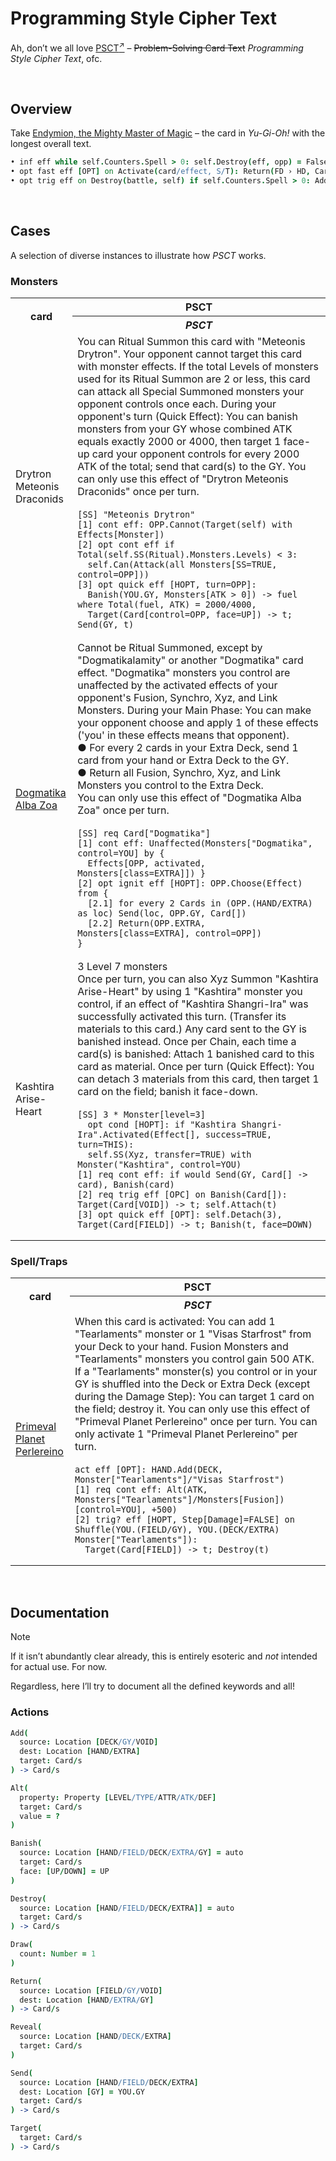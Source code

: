 # Programming Style Cipher Text

Ah, don’t we all love [PSCT<sup>↗</sup>](https://yugipedia.com/wiki/Problem-Solving_Card_Text) – ~~Problem-Solving Card Text~~ *Programming Style Cipher Text*, ofc.


<br>


## Overview

Take [Endymion, the Mighty Master of Magic](https://yugipedia.com/wiki/Endymion,_the_Mighty_Master_of_Magic) – the card in *Yu-Gi-Oh!* with the longest overall text.

```coffee
• inf eff while self.Counters.Spell > 0: self.Destroy(eff, opp) = False, self.Target(eff, opp) = False
• opt fast eff [OPT] on Activate(card/effect, S/T): Return(FD › HD, Card(Counters.Spell > 0)) - Negate(activation) - Destroy() » Place(Counters.Spell, self, ...)
• opt trig eff on Destroy(battle, self) if self.Counters.Spell > 0: Add(DK › HD, Spell(Normal))
```


<br>


## Cases

A selection of diverse instances to illustrate how *PSCT* works.

### Monsters

<table>
  <tr>
    <th rowspan="2"> card </th>
    <th> PSCT </th>
  </tr>
  <tr>
    <th> <em>PSCT</em> </th>
  </tr>
  <tr>
    <td rowspan="2"> Drytron Meteonis Draconids </td>
    <td> You can Ritual Summon this card with "Meteonis Drytron". Your opponent cannot target this card with monster effects. If the total Levels of monsters used for its Ritual Summon are 2 or less, this card can attack all Special Summoned monsters your opponent controls once each. During your opponent's turn (Quick Effect): You can banish monsters from your GY whose combined ATK equals exactly 2000 or 4000, then target 1 face-up card your opponent controls for every 2000 ATK of the total; send that card(s) to the GY. You can only use this effect of "Drytron Meteonis Draconids" once per turn. </td>
  </tr>
  <tr>
    <td>
      <pre lang="coffee"><code>[SS] "Meteonis Drytron"
[1] cont eff: OPP.Cannot(Target(self) with Effects[Monster])
[2] opt cont eff if Total(self.SS(Ritual).Monsters.Levels) < 3:
  self.Can(Attack(all Monsters[SS=TRUE, control=OPP]))
[3] opt quick eff [HOPT, turn=OPP]:
  Banish(YOU.GY, Monsters[ATK > 0]) -> fuel where Total(fuel, ATK) = 2000/4000,
  Target(Card[control=OPP, face=UP]) -> t; Send(GY, t) </code></pre>
    </td>
  </tr>
  <tr>
    <td rowspan="2"> <a href="">Dogmatika Alba Zoa</a> </td>
    <td> Cannot be Ritual Summoned, except by "Dogmatikalamity" or another "Dogmatika" card effect. "Dogmatika" monsters you control are unaffected by the activated effects of your opponent's Fusion, Synchro, Xyz, and Link Monsters. During your Main Phase: You can make your opponent choose and apply 1 of these effects ('you' in these effects means that opponent). <br> ● For every 2 cards in your Extra Deck, send 1 card from your hand or Extra Deck to the GY. <br> ● Return all Fusion, Synchro, Xyz, and Link Monsters you control to the Extra Deck. <br> You can only use this effect of "Dogmatika Alba Zoa" once per turn. </td>
  </tr>
  <tr>
    <td>
      <pre lang="coffee"><code>[SS] req Card["Dogmatika"]
[1] cont eff: Unaffected(Monsters["Dogmatika", control=YOU] by {
  Effects[OPP, activated, Monsters[class=EXTRA]]) }
[2] opt ignit eff [HOPT]: OPP.Choose(Effect) from {
  [2.1] for every 2 Cards in (OPP.(HAND/EXTRA) as loc) Send(loc, OPP.GY, Card[])
  [2.2] Return(OPP.EXTRA, Monsters[class=EXTRA], control=OPP])
} </code></pre>
    </td>
  </tr>
  <tr>
    <td rowspan="2"> Kashtira Arise-Heart </td>
    <td> 3 Level 7 monsters <br> Once per turn, you can also Xyz Summon "Kashtira Arise-Heart" by using 1 "Kashtira" monster you control, if an effect of "Kashtira Shangri-Ira" was successfully activated this turn. (Transfer its materials to this card.) Any card sent to the GY is banished instead. Once per Chain, each time a card(s) is banished: Attach 1 banished card to this card as material. Once per turn (Quick Effect): You can detach 3 materials from this card, then target 1 card on the field; banish it face-down. </td>
  </tr>
  <tr>
    <td>
      <pre lang="coffee"><code>[SS] 3 * Monster[level=3]
  opt cond [HOPT]: if "Kashtira Shangri-Ira".Activated(Effect[], success=TRUE, turn=THIS):
  self.SS(Xyz, transfer=TRUE) with Monster("Kashtira", control=YOU)
[1] req cont eff: if would Send(GY, Card[] -> card), Banish(card)
[2] req trig eff [OPC] on Banish(Card[]): Target(Card[VOID]) -> t; self.Attach(t)
[3] opt quick eff [OPT]: self.Detach(3), Target(Card[FIELD]) -> t; Banish(t, face=DOWN) </code></pre>
    </td>
  </tr>
</table>

### Spell/Traps

<table>
  <tr>
    <th rowspan="2"> card </th>
    <th> PSCT </th>
  </tr>
  <tr>
    <th> <em>PSCT</em> </th>
  </tr>
  <tr>
    <td rowspan="2"> <a href="https://yugipedia.com/wiki/Primeval_Planet_Perlereino">Primeval Planet Perlereino</a> </td>
    <td> When this card is activated: You can add 1 "Tearlaments" monster or 1 "Visas Starfrost" from your Deck to your hand. Fusion Monsters and "Tearlaments" monsters you control gain 500 ATK. If a "Tearlaments" monster(s) you control or in your GY is shuffled into the Deck or Extra Deck (except during the Damage Step): You can target 1 card on the field; destroy it. You can only use this effect of "Primeval Planet Perlereino" once per turn. You can only activate 1 "Primeval Planet Perlereino" per turn. </td>
  </tr>
  <tr>
    <td>
      <pre lang="coffee"><code>act eff [OPT]: HAND.Add(DECK, Monster["Tearlaments"]/"Visas Starfrost")
[1] req cont eff: Alt(ATK, Monsters["Tearlaments"]/Monsters[Fusion])[control=YOU], +500)
[2] trig? eff [HOPT, Step[Damage]=FALSE] on Shuffle(YOU.(FIELD/GY), YOU.(DECK/EXTRA) Monster["Tearlaments"]):
  Target(Card[FIELD]) -> t; Destroy(t) </code></pre>
    </td>
  </tr>
</table>


<br>


## Documentation

> [!Note]
> If it isn’t abundantly clear already, this is entirely esoteric and *not* intended for actual use. For now.
>
> Regardless, here I’ll try to document all the defined keywords and all!

### Actions

```coffee
Add(
  source: Location [DECK/GY/VOID]
  dest: Location [HAND/EXTRA]
  target: Card/s
) -> Card/s

Alt(
  property: Property [LEVEL/TYPE/ATTR/ATK/DEF]
  target: Card/s
  value = ?
)

Banish(
  source: Location [HAND/FIELD/DECK/EXTRA/GY] = auto
  target: Card/s
  face: [UP/DOWN] = UP
)

Destroy(
  source: Location [HAND/FIELD/DECK/EXTRA]] = auto
  target: Card/s
) -> Card/s

Draw(
  count: Number = 1
)

Return(
  source: Location [FIELD/GY/VOID]
  dest: Location [HAND/EXTRA/GY]
) -> Card/s

Reveal(
  source: Location [HAND/DECK/EXTRA]
  target: Card/s
)

Send(
  source: Location [HAND/FIELD/DECK/EXTRA]
  dest: Location [GY] = YOU.GY
  target: Card/s
) -> Card/s

Target(
  target: Card/s
) -> Card/s
```

